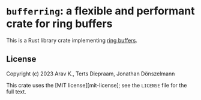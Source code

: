 # `bufferring`: a flexible and performant crate for ring buffers

This is a Rust library crate implementing [ring buffers][rbs-wiki].

[rbs-wiki]: https://en.wikipedia.org/wiki/Circular_buffer

## License

Copyright (c) 2023 Arav K., Terts Diepraam, Jonathan Dönszelmann

This crate uses the [MIT license][mit-license]; see the `LICENSE` file for the
full text.
